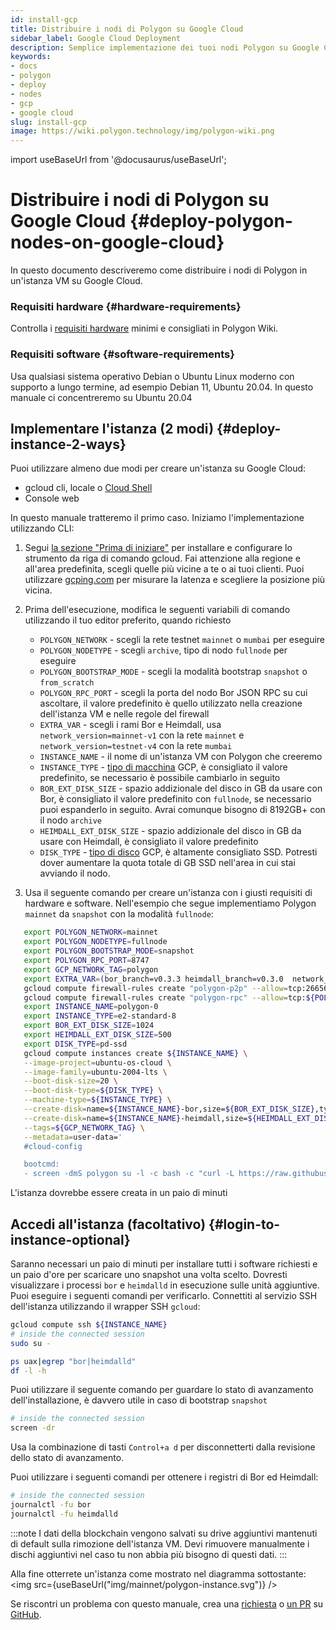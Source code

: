 ```yaml
---
id: install-gcp
title: Distribuire i nodi di Polygon su Google Cloud
sidebar_label: Google Cloud Deployment
description: Semplice implementazione dei tuoi nodi Polygon su Google Cloud
keywords:
- docs
- polygon
- deploy
- nodes
- gcp
- google cloud
slug: install-gcp
image: https://wiki.polygon.technology/img/polygon-wiki.png
---
```

import useBaseUrl from '@docusaurus/useBaseUrl';

# Distribuire i nodi di Polygon su Google Cloud {#deploy-polygon-nodes-on-google-cloud}

In questo documento descriveremo come distribuire i nodi di Polygon in un'istanza VM su Google Cloud.

### Requisiti hardware {#hardware-requirements}

Controlla i [requisiti hardware](/docs/maintain/validate/validator-node-system-requirements) minimi e consigliati in Polygon Wiki.

### Requisiti software {#software-requirements}

Usa qualsiasi sistema operativo Debian o Ubuntu Linux moderno con supporto a lungo termine, ad esempio Debian 11, Ubuntu 20.04. In questo manuale ci concentreremo su Ubuntu 20.04

## Implementare l'istanza (2 modi) {#deploy-instance-2-ways}

Puoi utilizzare almeno due modi per creare un'istanza su Google Cloud:

* gcloud cli, locale o [Cloud Shell](https://cloud.google.com/shell)
* Console web

In questo manuale tratteremo il primo caso. Iniziamo l'implementazione utilizzando CLI:
1. Segui [la sezione "Prima di iniziare"](https://cloud.google.com/compute/docs/instances/create-start-instance#before-you-begin) per installare e configurare lo strumento da riga di comando gcloud.
Fai attenzione alla regione e all'area predefinita, scegli quelle più vicine a te o ai tuoi clienti. Puoi utilizzare [gcping.com](https://gcping.com) per misurare la latenza e scegliere la posizione più vicina.
2. Prima dell'esecuzione, modifica le seguenti variabili di comando utilizzando il tuo editor preferito, quando richiesto
   * `POLYGON_NETWORK` - scegli la rete testnet `mainnet` o `mumbai` per eseguire
   * `POLYGON_NODETYPE` - scegli `archive`, tipo di nodo `fullnode` per eseguire
   * `POLYGON_BOOTSTRAP_MODE` - scegli la modalità bootstrap `snapshot` o `from_scratch`
   * `POLYGON_RPC_PORT` - scegli la porta del nodo Bor JSON RPC su cui ascoltare, il valore predefinito è quello utilizzato nella creazione dell'istanza VM e nelle regole del firewall
   * `EXTRA_VAR` - scegli i rami Bor e Heimdall, usa `network_version=mainnet-v1` con la rete `mainnet` e `network_version=testnet-v4` con la rete `mumbai`
   * `INSTANCE_NAME` - il nome di un'istanza VM con Polygon che creeremo
   * `INSTANCE_TYPE` - [tipo di macchina](https://cloud.google.com/compute/docs/machine-types) GCP, è consigliato il valore predefinito, se necessario è possibile cambiarlo in seguito
   * `BOR_EXT_DISK_SIZE` - spazio addizionale del disco in GB da usare con Bor, è consigliato il valore predefinito con `fullnode`, se necessario puoi espanderlo in seguito. Avrai comunque bisogno di 8192GB+ con il nodo `archive`
   * `HEIMDALL_EXT_DISK_SIZE` - spazio addizionale del disco in GB da usare con Heimdall, è consigliato il valore predefinito
   * `DISK_TYPE` - [tipo di disco](https://cloud.google.com/compute/docs/disks#disk-types) GCP, è altamente consigliato SSD. Potresti dover aumentare la quota totale di GB SSD nell'area in cui stai avviando il nodo.

3. Usa il seguente comando per creare un'istanza con i giusti requisiti di hardware e software. Nell'esempio che segue implementiamo Polygon `mainnet` da `snapshot` con la modalità `fullnode`:
```bash
   export POLYGON_NETWORK=mainnet
   export POLYGON_NODETYPE=fullnode
   export POLYGON_BOOTSTRAP_MODE=snapshot
   export POLYGON_RPC_PORT=8747
   export GCP_NETWORK_TAG=polygon
   export EXTRA_VAR=(bor_branch=v0.3.3 heimdall_branch=v0.3.0  network_version=mainnet-v1 node_type=sentry/sentry heimdall_network=${POLYGON_NETWORK})
   gcloud compute firewall-rules create "polygon-p2p" --allow=tcp:26656,tcp:30303,udp:30303 --description="polygon p2p" --target-tags=${GCP_NETWORK_TAG}
   gcloud compute firewall-rules create "polygon-rpc" --allow=tcp:${POLYGON_RPC_PORT} --description="polygon rpc" --target-tags=${GCP_NETWORK_TAG}
   export INSTANCE_NAME=polygon-0
   export INSTANCE_TYPE=e2-standard-8
   export BOR_EXT_DISK_SIZE=1024
   export HEIMDALL_EXT_DISK_SIZE=500
   export DISK_TYPE=pd-ssd
   gcloud compute instances create ${INSTANCE_NAME} \
   --image-project=ubuntu-os-cloud \
   --image-family=ubuntu-2004-lts \
   --boot-disk-size=20 \
   --boot-disk-type=${DISK_TYPE} \
   --machine-type=${INSTANCE_TYPE} \
   --create-disk=name=${INSTANCE_NAME}-bor,size=${BOR_EXT_DISK_SIZE},type=${DISK_TYPE},auto-delete=no \
   --create-disk=name=${INSTANCE_NAME}-heimdall,size=${HEIMDALL_EXT_DISK_SIZE},type=${DISK_TYPE},auto-delete=no \
   --tags=${GCP_NETWORK_TAG} \
   --metadata=user-data='
   #cloud-config

   bootcmd:
   - screen -dmS polygon su -l -c bash -c "curl -L https://raw.githubusercontent.com/maticnetwork/node-ansible/master/install-gcp.sh | bash -s -- -n '${POLYGON_NETWORK}' -m '${POLYGON_NODETYPE}' -s '${POLYGON_BOOTSTRAP_MODE}' -p '${POLYGON_RPC_PORT}' -e \"'${EXTRA_VAR}'\"; bash"'
```
L'istanza dovrebbe essere creata in un paio di minuti

## Accedi all'istanza (facoltativo) {#login-to-instance-optional}

Saranno necessari un paio di minuti per installare tutti i software richiesti e un paio d'ore per scaricare uno snapshot una volta scelto. Dovresti visualizzare i processi `bor` e `heimdalld` in esecuzione sulle unità aggiuntive. Puoi eseguire i seguenti comandi per verificarlo.
Connettiti al servizio SSH dell'istanza utilizzando il wrapper SSH `gcloud`:
```bash
gcloud compute ssh ${INSTANCE_NAME}
# inside the connected session
sudo su -

ps uax|egrep "bor|heimdalld"
df -l -h
```
Puoi utilizzare il seguente comando per guardare lo stato di avanzamento dell'installazione, è davvero utile in caso di bootstrap `snapshot`
```bash
# inside the connected session
screen -dr
```
Usa la combinazione di tasti `Control+a d` per disconnetterti dalla revisione dello stato di avanzamento.

Puoi utilizzare i seguenti comandi per ottenere i registri di Bor ed Heimdall:
```bash
# inside the connected session
journalctl -fu bor
journalctl -fu heimdalld
```
:::note
I dati della blockchain vengono salvati su drive aggiuntivi mantenuti di default sulla rimozione dell'istanza VM. Devi rimuovere manualmente i dischi aggiuntivi nel caso tu non abbia più bisogno di questi dati.
:::

Alla fine otterrete un'istanza come mostrato nel diagramma sottostante:<img src={useBaseUrl("img/mainnet/polygon-instance.svg")} />

Se riscontri un problema con questo manuale, crea una [richiesta](https://github.com/maticnetwork/matic-docs/issues) o [ un PR](https://github.com/maticnetwork/matic-docs/pulls) su [GitHub](https://github.com/maticnetwork/matic-docs).
